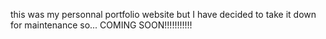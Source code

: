 this was my personnal portfolio website but I have decided to take it down for maintenance 
so...
COMING SOON!!!!!!!!!!!
